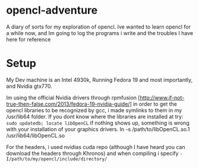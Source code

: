 opencl-adventure
================

A diary of sorts for my exploration of opencl.  Ive wanted to learn opencl for a while now,
and Im going to log the programs i write and the troubles I have here for reference

Setup
=====

My Dev machine is an Intel 4930k, Running Fedora 19 and most importantly, and Nvidia gtx770.

Im using the official Nvidia drivers through rpmfusion [http://www.if-not-true-then-false.com/2013/fedora-19-nvidia-guide/]
in order to get the opencl libraries to be recognized by gcc, i made symlinks to them in my /usr/lib64 folder.
If you dont know where the libraries are installed at try: `sudo updatedb; locate libOpenCL` if nothing shows up,
something is wrong with your installation of your graphics drivers.
    ln -s /path/to/libOpenCL.so.1 /usr/lib64/libOpenCL.so

For the headers, i used nvidias cuda repo (although I have heard you can download the headers through Khronos) and when compiling
i specify `-I/path/to/my/opencl/include/directory/`
